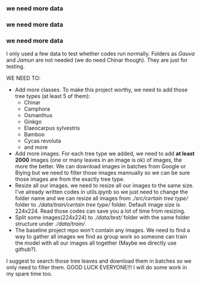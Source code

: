 ### we need more data
### we need more data
### we need more data

I only used a few data to test whether codes run normally. Folders as *Gauva* and *Jamun* are not needed (we do need Chinar though). They are just for testing.

WE NEED TO:
- Add more classes. To make this project worthy, we need to add those tree types (at least 5 of them):
    - Chinar
    - Camphora
    - Osmanthus
    - Ginkgo
    - Elaeocarpus sylvestris
    - Bamboo
    - Cycas revoluta
    - and more
- Add more images. For each tree type we added, we need to add **at least 2000** images (one or many leaves in an image is ok) of images, the more the better. We can download images in batches from Google or Biying but we need to filter those images mannually so we can be sure those images are from the exactly tree type.
- Resize all our images. we need to resize all our images to the same size. I've already written codes in utils.ipynb so we just need to change the folder name and we can resize all images from *./src/certain tree type/* folder to *./data/train/certain tree type/* folder. Default image size is 224x224. Read those codes can save you a lot of time from resizing.
- Split some images(224x224) to *./data/test/* folder with the same folder structure under *./data/train/*.
- The baseline project repo won't contain any images. We need to find a way to gather all images we find as group work so someone can train the model with all our images all together (Maybe we directly use github?). 

I suggest to search those tree leaves and download them in batches so we only need to filter them. GOOD LUCK EVERYONE!!! I will do some work in my spare time too.